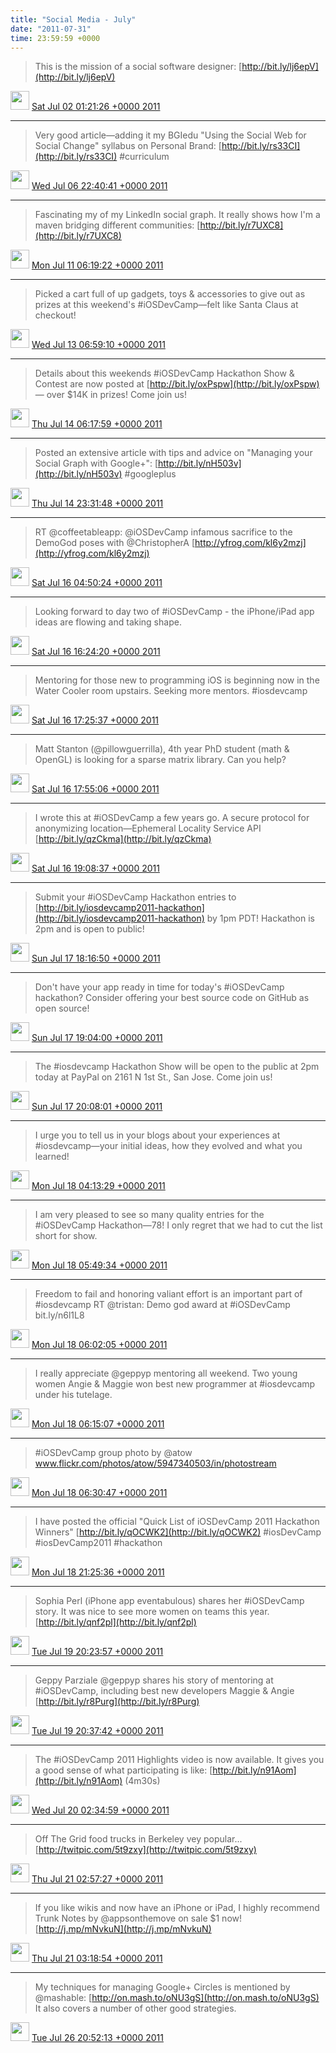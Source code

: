 ```yaml
---    
title: "Social Media - July"
date: "2011-07-31"
time: 23:59:59 +0000
---
```


> This is the mission of a social software designer: [http://bit.ly/lj6epV](http://bit.ly/lj6epV)

<img src="{{ site.url }}{{ site.baseurl }}/assets/images/media/tweet.ico" width="30" /> [Sat Jul 02 01:21:26 +0000 2011](https://twitter.com/ChristopherA/status/86967684583002112)

----

> Very good article—adding it my BGIedu "Using the Social Web for Social Change" syllabus on Personal Brand: [http://bit.ly/rs33CI](http://bit.ly/rs33CI) #curriculum

<img src="{{ site.url }}{{ site.baseurl }}/assets/images/media/tweet.ico" width="30" /> [Wed Jul 06 22:40:41 +0000 2011](https://twitter.com/ChristopherA/status/88739168779386880)

----

> Fascinating my of my LinkedIn social graph. It really shows how I'm a maven bridging different communities: [http://bit.ly/r7UXC8](http://bit.ly/r7UXC8)

<img src="{{ site.url }}{{ site.baseurl }}/assets/images/media/tweet.ico" width="30" /> [Mon Jul 11 06:19:22 +0000 2011](https://twitter.com/ChristopherA/status/90304154945331200)

----

> Picked a cart full of up gadgets, toys & accessories to give out as prizes at this weekend's #iOSDevCamp—felt like Santa Claus at checkout!

<img src="{{ site.url }}{{ site.baseurl }}/assets/images/media/tweet.ico" width="30" /> [Wed Jul 13 06:59:10 +0000 2011](https://twitter.com/ChristopherA/status/91038945596542976)

----

> Details about this weekends #iOSDevCamp Hackathon Show & Contest are now posted at [http://bit.ly/oxPspw](http://bit.ly/oxPspw) — over $14K in prizes! Come join us!

<img src="{{ site.url }}{{ site.baseurl }}/assets/images/media/tweet.ico" width="30" /> [Thu Jul 14 06:17:59 +0000 2011](https://twitter.com/ChristopherA/status/91390966824566784)

----

> Posted an extensive article with tips and advice on "Managing your Social Graph with Google+": [http://bit.ly/nH503v](http://bit.ly/nH503v) #googleplus

<img src="{{ site.url }}{{ site.baseurl }}/assets/images/media/tweet.ico" width="30" /> [Thu Jul 14 23:31:48 +0000 2011](https://twitter.com/ChristopherA/status/91651137798815744)

----

> RT @coffeetableapp: @iOSDevCamp infamous sacrifice to the DemoGod poses with @ChristopherA  [http://yfrog.com/kl6y2mzj](http://yfrog.com/kl6y2mzj)

<img src="{{ site.url }}{{ site.baseurl }}/assets/images/media/tweet.ico" width="30" /> [Sat Jul 16 04:50:24 +0000 2011](https://twitter.com/ChristopherA/status/92093705045028865)

----

> Looking forward to day two of #iOSDevCamp - the iPhone/iPad app ideas are flowing and taking shape.

<img src="{{ site.url }}{{ site.baseurl }}/assets/images/media/tweet.ico" width="30" /> [Sat Jul 16 16:24:20 +0000 2011](https://twitter.com/ChristopherA/status/92268337047941120)

----

> Mentoring for those new to programming iOS is beginning now in the Water Cooler room upstairs. Seeking more mentors. #iosdevcamp

<img src="{{ site.url }}{{ site.baseurl }}/assets/images/media/tweet.ico" width="30" /> [Sat Jul 16 17:25:37 +0000 2011](https://twitter.com/ChristopherA/status/92283761483464704)

----

> Matt Stanton (@pillowguerrilla), 4th year PhD student (math & OpenGL) is looking for a sparse matrix library. Can you help?

<img src="{{ site.url }}{{ site.baseurl }}/assets/images/media/tweet.ico" width="30" /> [Sat Jul 16 17:55:06 +0000 2011](https://twitter.com/ChristopherA/status/92291179529515008)

----

> I wrote this at #iOSDevCamp a few years go. A secure protocol for anonymizing location—Ephemeral Locality Service API [http://bit.ly/qzCkma](http://bit.ly/qzCkma)

<img src="{{ site.url }}{{ site.baseurl }}/assets/images/media/tweet.ico" width="30" /> [Sat Jul 16 19:08:37 +0000 2011](https://twitter.com/ChristopherA/status/92309680872898560)

----

> Submit your #iOSDevCamp Hackathon entries to [http://bit.ly/iosdevcamp2011-hackathon](http://bit.ly/iosdevcamp2011-hackathon) by 1pm PDT! Hackathon is 2pm and is open to public!

<img src="{{ site.url }}{{ site.baseurl }}/assets/images/media/tweet.ico" width="30" /> [Sun Jul 17 18:16:50 +0000 2011](https://twitter.com/ChristopherA/status/92659036830449664)

----

> Don't have your app ready in time for today's #iOSDevCamp hackathon? Consider offering your best source code on GitHub as open source!

<img src="{{ site.url }}{{ site.baseurl }}/assets/images/media/tweet.ico" width="30" /> [Sun Jul 17 19:04:00 +0000 2011](https://twitter.com/ChristopherA/status/92670907243446272)

----

> The #iosdevcamp Hackathon Show will be open to the public at 2pm today at PayPal on 2161 N 1st St., San Jose. Come join us!

<img src="{{ site.url }}{{ site.baseurl }}/assets/images/media/tweet.ico" width="30" /> [Sun Jul 17 20:08:01 +0000 2011](https://twitter.com/ChristopherA/status/92687015031742464)

----

> I urge you to tell us in your blogs about your experiences at #iosdevcamp—your initial ideas, how they evolved and what you learned!

<img src="{{ site.url }}{{ site.baseurl }}/assets/images/media/tweet.ico" width="30" /> [Mon Jul 18 04:13:29 +0000 2011](https://twitter.com/ChristopherA/status/92809188014690304)

----

> I am very pleased to see so many quality entries for the #iOSDevCamp Hackathon—78! I only regret that we had to cut the list short for show.

<img src="{{ site.url }}{{ site.baseurl }}/assets/images/media/tweet.ico" width="30" /> [Mon Jul 18 05:49:34 +0000 2011](https://twitter.com/ChristopherA/status/92833366549864449)

----

> Freedom to fail and honoring valiant effort is an important part of #iosdevcamp RT @tristan: Demo god award at #iOSDevCamp bit.ly/n6l1L8

<img src="{{ site.url }}{{ site.baseurl }}/assets/images/media/tweet.ico" width="30" /> [Mon Jul 18 06:02:05 +0000 2011](https://twitter.com/ChristopherA/status/92836518808395776)

----

> I really appreciate @geppyp mentoring all weekend. Two young women Angie & Maggie won best new programmer at #iosdevcamp under his tutelage.

<img src="{{ site.url }}{{ site.baseurl }}/assets/images/media/tweet.ico" width="30" /> [Mon Jul 18 06:15:07 +0000 2011](https://twitter.com/ChristopherA/status/92839797151903744)

----

> #iOSDevCamp group photo by @atow www.flickr.com/photos/atow/5947340503/in/photostream

<img src="{{ site.url }}{{ site.baseurl }}/assets/images/media/tweet.ico" width="30" /> [Mon Jul 18 06:30:47 +0000 2011](https://twitter.com/ChristopherA/status/92843742008053760)

----

> I have posted the official "Quick List of iOSDevCamp 2011 Hackathon Winners" [http://bit.ly/qOCWK2](http://bit.ly/qOCWK2) #iosDevCamp #iosDevCamp2011 #hackathon

<img src="{{ site.url }}{{ site.baseurl }}/assets/images/media/tweet.ico" width="30" /> [Mon Jul 18 21:25:36 +0000 2011](https://twitter.com/ChristopherA/status/93068929991327744)

----

> Sophia Perl (iPhone app eventabulous) shares her #iOSDevCamp story. It was nice to see more women on teams this year. [http://bit.ly/qnf2pl](http://bit.ly/qnf2pl)

<img src="{{ site.url }}{{ site.baseurl }}/assets/images/media/tweet.ico" width="30" /> [Tue Jul 19 20:23:57 +0000 2011](https://twitter.com/ChristopherA/status/93415802732158976)

----

> Geppy Parziale @geppyp shares his story of mentoring at #iOSDevCamp, including best new developers Maggie & Angie [http://bit.ly/r8Purg](http://bit.ly/r8Purg)

<img src="{{ site.url }}{{ site.baseurl }}/assets/images/media/tweet.ico" width="30" /> [Tue Jul 19 20:37:42 +0000 2011](https://twitter.com/ChristopherA/status/93419262819049473)

----

> The #iOSDevCamp 2011 Highlights video is now available. It gives you a good sense of what participating is like: [http://bit.ly/n91Aom](http://bit.ly/n91Aom) (4m30s)

<img src="{{ site.url }}{{ site.baseurl }}/assets/images/media/tweet.ico" width="30" /> [Wed Jul 20 02:34:59 +0000 2011](https://twitter.com/ChristopherA/status/93509177464455168)

----

> Off The Grid food trucks in Berkeley vey popular... [http://twitpic.com/5t9zxy](http://twitpic.com/5t9zxy)

<img src="{{ site.url }}{{ site.baseurl }}/assets/images/media/tweet.ico" width="30" /> [Thu Jul 21 02:57:27 +0000 2011](https://twitter.com/ChristopherA/status/93877217146318850)

----



> If you like wikis and now have an iPhone or iPad, I highly recommend Trunk Notes by @appsonthemove on sale $1 now! [http://j.mp/mNvkuN](http://j.mp/mNvkuN)

<img src="{{ site.url }}{{ site.baseurl }}/assets/images/media/tweet.ico" width="30" /> [Thu Jul 21 03:18:54 +0000 2011](https://twitter.com/ChristopherA/status/93882615987318784)

----

> My techniques for managing Google+ Circles is mentioned by @mashable: [http://on.mash.to/oNU3gS](http://on.mash.to/oNU3gS) It also covers a number of other good strategies.

<img src="{{ site.url }}{{ site.baseurl }}/assets/images/media/tweet.ico" width="30" /> [Tue Jul 26 20:52:13 +0000 2011](https://twitter.com/ChristopherA/status/95959628906627072)